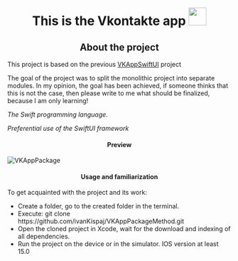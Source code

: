 <h1 align="center"> This is the Vkontakte app
<img src="https://github.com/blackcater/blackcater/raw/main/images/Hi.gif" width="40" height="40"/></h1>

<h2 align="center"> About the project </h2>
<p> This project is based on the previous <a href="https://github.com/ivanKispaj/swiftUiVkApp.git">VKAppSwiftUI</a> project</p>
<p> The goal of the project was to split the monolithic project into separate modules. In my opinion, the goal has been achieved, if someone thinks that this is not the case, then please write to me what should be finalized, because I am only learning!
</p>
<p><i>The Swift programming language</i>.</p>

<p><i>Preferential use of the SwiftUI framework</i></p>
<h4 align="center"> Preview </h4>

![VKAppPackage](https://user-images.githubusercontent.com/91827767/208255329-6a78a17b-ae21-48c5-b0bf-82596f8e9a47.gif)

<h4 align="center"> Usage and familiarization </h4>
<p>To get acquainted with the project and its work:</p>
<ul>
  <li>Create a folder, go to the created folder in the terminal.</li>
  <li>Execute: git clone https://github.com/ivanKispaj/VKAppPackageMethod.git </li>
   <li>Open the cloned project in Xcode, wait for the download and indexing of all dependencies.</li>
  <li>Run the project on the device or in the simulator. IOS version at least 15.0</li>
</ul>
